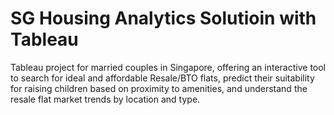 # SG Housing Analytics Solutioin with Tableau
 Tableau project for married couples in Singapore, offering an interactive tool to search for ideal and affordable Resale/BTO flats, predict their suitability for raising children based on proximity to amenities, and understand the resale flat market trends by location and type.
